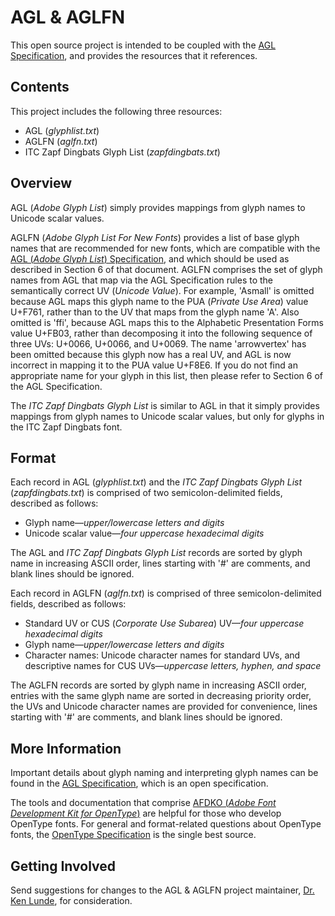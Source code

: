# AGL & AGLFN

This open source project is intended to be coupled with the [AGL Specification](https://github.com/adobe-type-tools/agl-specification), and provides the resources that it references.

## Contents

This project includes the following three resources:

* AGL (*glyphlist.txt*)
* AGLFN (*aglfn.txt*)
* ITC Zapf Dingbats Glyph List (*zapfdingbats.txt*)

## Overview

AGL (*Adobe Glyph List*) simply provides mappings from glyph names to Unicode scalar values.

AGLFN (*Adobe Glyph List For New Fonts*) provides a list of base glyph names that are recommended for new fonts, which are compatible with the [AGL (*Adobe Glyph List*) Specification](https://github.com/adobe-type-tools/agl-specification), and which should be used as described in Section 6 of that document. AGLFN comprises the set of glyph names from AGL that map via the AGL Specification rules to the semantically correct UV (*Unicode Value*). For example, 'Asmall' is omitted because AGL maps this glyph name to the PUA (*Private Use Area*) value U+F761, rather than to the UV that maps from the glyph name 'A'. Also omitted is 'ffi', because AGL maps this to the Alphabetic Presentation Forms value U+FB03, rather than decomposing it into the following sequence of three UVs: U+0066, U+0066, and U+0069. The name 'arrowvertex' has been omitted because this glyph now has a real UV, and AGL is now incorrect in mapping it to the PUA value U+F8E6. If you do not find an appropriate name for your glyph in this list, then please refer to Section 6 of the AGL Specification.

The *ITC Zapf Dingbats Glyph List* is similar to AGL in that it simply provides mappings from glyph names to Unicode scalar values, but only for glyphs in the ITC Zapf Dingbats font.

## Format

Each record in AGL (*glyphlist.txt*) and the *ITC Zapf Dingbats Glyph List* (*zapfdingbats.txt*) is comprised of two semicolon-delimited fields, described as follows:

* Glyph name—*upper/lowercase letters and digits*
* Unicode scalar value—*four uppercase hexadecimal digits*

The AGL and *ITC Zapf Dingbats Glyph List* records are sorted by glyph name in increasing ASCII order, lines starting with '#' are comments, and blank lines should be ignored.

Each record in AGLFN (*aglfn.txt*) is comprised of three semicolon-delimited fields, described as follows:

* Standard UV or CUS (*Corporate Use Subarea*) UV—*four uppercase hexadecimal digits*
* Glyph name—*upper/lowercase letters and digits*
* Character names: Unicode character names for standard UVs, and descriptive names for CUS UVs—*uppercase letters, hyphen, and space*

The AGLFN records are sorted by glyph name in increasing ASCII order, entries with the same glyph name are sorted in decreasing priority order, the UVs and Unicode character names are provided for convenience, lines starting with '#' are comments, and blank lines should be ignored.

## More Information

Important details about glyph naming and interpreting glyph names can be found in the [AGL Specification](https://github.com/adobe-type-tools/agl-specification), which is an open specification.

The tools and documentation that comprise [AFDKO (*Adobe Font Development Kit for OpenType*)](https://github.com/adobe-type-tools/afdko/) are helpful for those who develop OpenType fonts. For general and format-related questions about OpenType fonts, the [OpenType Specification](https://docs.microsoft.com/en-us/typography/opentype/spec/) is the single best source.

## Getting Involved

Send suggestions for changes to the AGL & AGLFN project maintainer, [Dr. Ken Lunde](mailto:lunde@adobe.com?subject=[GitHub]%20AGL%20&%20AGLFN), for consideration.
